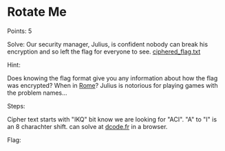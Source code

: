 # Rotate Me

Points: 5

Solve:
Our security manager, Julius, is confident nobody can break his encryption and so left the flag for everyone to see. [ciphered_flag.txt](https://challenge.acictf.com/static/3e139bd0f1aabc671965f689eaf9bdf1/ciphered_flag.txt)

Hint:

Does knowing the flag format give you any information about how the flag was encrypted?
When in [Rome](https://en.wikipedia.org/wiki/Caesar_cipher)?
Julius is notorious for playing games with the problem names...

Steps:

Cipher text starts with "IKQ" bit know we are looking for "ACI". "A" to "I" is an 8 charachter shift. can solve at [dcode.fr](https://www.dcode.fr/caesar-cipher) in a browser. 

Flag: <!-- ACI{CrYpTo_FuN_fOr_AlL_KujxdgjF} -->
